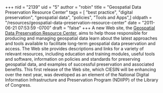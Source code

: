 +++
nid = "2139"
uid = "5"
author = "robin"
title = "Geospatial Data Preservation Resource Center"
tags = [ "best practice", "digital preservation", "geospatial data", "policies", "Tools and Apps",]
oldpath = "/resources/geospatial-data-preservation-resource-center"
date = "2011-06-21 07:53:59 -0700"
draft = "false"
+++
A new Web site, the [Geospatial Data Preservation Resource
Center](http://geopreservation.org/%20), aims to help those responsible
for producing and managing geospatial data learn about the latest
approaches and tools available to facilitate long-term geospatial data
preservation and access. The Web site provides descriptions and links
for a variety of relevant resources, including education and training
modules, useful tools and software, information on policies and
standards for preserving geospatial data, and examples of successful
preservation and associated benefits. This first release of the Web
site, which CIESIN will be enhancing over the next year, was developed
as an element of the National Digital Information Infrastructure and
Preservation Program (NDIIPP) of the Library of Congress.
